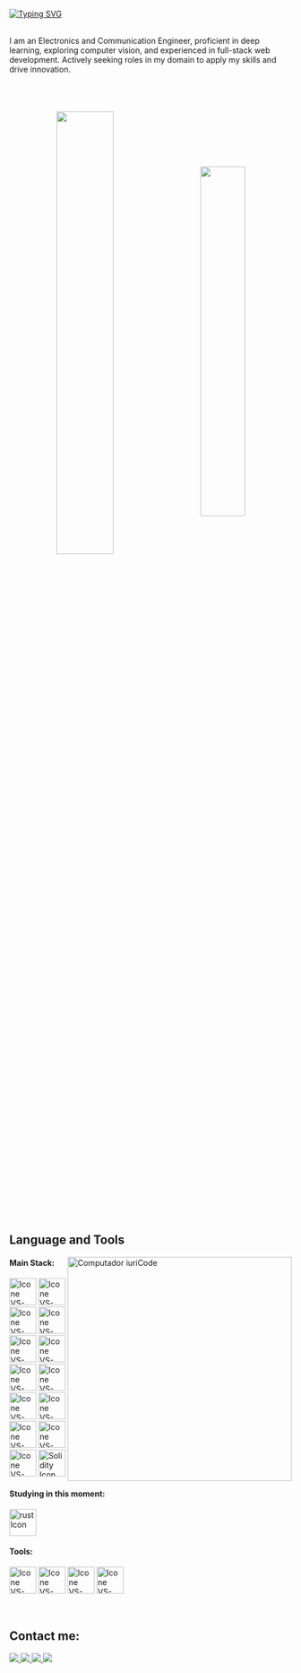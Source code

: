 [![Typing SVG](https://readme-typing-svg.herokuapp.com?color=FF3670&size=35&center=true&vCenter=true&width=1000&lines=Welcome+to+my+GitHub+profile!;My+name+is+Sneha+Gupta;I'm+a+Software+Developer)](https://git.io/typing-svg)

<br>
I am an Electronics and Communication Engineer, proficient in deep learning, exploring computer vision, and experienced in full-stack web development. Actively seeking roles in my domain to apply my skills and drive innovation.
<br>
<br>

<div align="center" style="margin-top: 50px; margin-bottom: 200px;">
  <img width=45% align="center" src="https://github-readme-stats-eight-theta.vercel.app/api?username=Snehagupta1907&theme=radical&show_icons=true&include_all_commits=true&count_private=true" />
  &nbsp;&nbsp;&nbsp;&nbsp;&nbsp;&nbsp;
  <img width=40% align="center" src="https://github-readme-stats.vercel.app/api/top-langs/?username=Snehagupta1907&layout=compact&theme=radical" />
</div>


<br>

<!-- <p><img align="center" src="https://github-readme-streak-stats.herokuapp.com/?user=Snehagupta1907&" alt="sneha" /></p>-->

## Language and Tools

<img src="https://raw.githubusercontent.com/MicaelliMedeiros/micaellimedeiros/master/image/computer-illustration.png" min-width="400px" max-width="400px" width="400px" align="right" alt="Computador iuriCode">

#### Main Stack:
[<img height="48px" width="48px" alt="Icone VS-Code" src="https://skillicons.dev/icons?i=html"/>](https://developer.mozilla.org/en-US/docs/Web/HTML)
[<img height="48px" width="48px" alt="Icone VS-Code" src="https://skillicons.dev/icons?i=css"/>](https://developer.mozilla.org/en-US/docs/Web/CSS)
[<img height="48px" width="48px" alt="Icone VS-Code" src="https://skillicons.dev/icons?i=js"/>](https://developer.mozilla.org/en-US/docs/Web/JavaScript)
[<img height="48px" width="48px" alt="Icone VS-Code" src="https://skillicons.dev/icons?i=nodejs"/>](https://nodejs.org/en)
[<img height="48px" width="48px" alt="Icone VS-Code" src="https://skillicons.dev/icons?i=react"/>](https://react.dev/)
[<img height="48px" width="48px" alt="Icone VS-Code" src="https://skillicons.dev/icons?i=sass"/>](https://sass-lang.com/)
[<img height="48px" width="48px" alt="Icone VS-Code" src="https://skillicons.dev/icons?i=ts"/>](https://www.typescriptlang.org/)
[<img height="48px" width="48px" alt="Icone VS-Code" src="https://skillicons.dev/icons?i=mysql"/>](https://www.mysql.com/)
[<img height="48px" width="48px" alt="Icone VS-Code" src="https://skillicons.dev/icons?i=mongodb"/>](https://www.mongodb.com/)
[<img height="48px" width="48px" alt="Icone VS-Code" src="https://skillicons.dev/icons?i=python"/>](https://www.python.org/)
[<img height="48px" width="48px" alt="Icone VS-Code" src="https://skillicons.dev/icons?i=flask"/>](https://flask.palletsprojects.com/)
[<img height="48px" width="48px" alt="Icone VS-Code" src="https://skillicons.dev/icons?i=tensorflow"/>](https://www.tensorflow.org/)
[<img height="48px" width="48px" alt="Icone VS-Code" src="https://skillicons.dev/icons?i=opencv"/>](https://opencv.org/)
[<img height="48px" width="48px" alt="Solidity Icon" src="https://skillicons.dev/icons?i=solidity"/>](https://docs.soliditylang.org/en/latest/)



#### Studying in this moment:
[<img height="48px" width="48px" alt="rust Icon" src="https://skillicons.dev/icons?i=rust"/>](https://doc.rust-lang.org/book/)
  

#### Tools:

  [<img height="48px" width="48px" alt="Icone VS-Code" src="https://skillicons.dev/icons?i=figma"/>](https://www.figma.com/)
  [<img height="48px" width="48px" alt="Icone VS-Code" src="https://skillicons.dev/icons?i=vscode"/>](https://code.visualstudio.com/)
  [<img height="48px" width="48px" alt="Icone VS-Code" src="https://skillicons.dev/icons?i=github"/>](https://github.com/)
  [<img height="48px" width="48px" alt="Icone VS-Code" src="https://skillicons.dev/icons?i=git"/>](https://git-scm.com/)


<br>

## Contact me:
<div>
  <a href="mailto:snehagupta98930@gmail.com">
    <img loading="lazy" src="https://img.shields.io/badge/Gmail-D14836?style=for-the-badge&logo=gmail&logoColor=white" target="_blank" />
  </a>
  <a href="https://www.linkedin.com/in/sneha-gupta-239aa1201" target="_blank">
    <img loading="lazy" src="https://img.shields.io/badge/-LinkedIn-%230077B5?style=for-the-badge&logo=linkedin&logoColor=white" target="_blank" />
  </a>
  <a href="https://drive.google.com/file/d/147l0O5a0rAR3VAoOsyv7KCvCaujxBPeC/view?usp=sharing" target="_blank">
    <img loading="lazy" src="https://img.shields.io/badge/Resume-black?style=for-the-badge&logo=google-drive&logoColor=white" target="_blank" />
  </a>
  <a href="https://sneha-s-portfolio.vercel.app" target="_blank">
    <img loading="lazy" src="https://img.shields.io/badge/Portfolio-purple?style=for-the-badge&logo=firefox" target="_blank" />
  </a>
</div>



